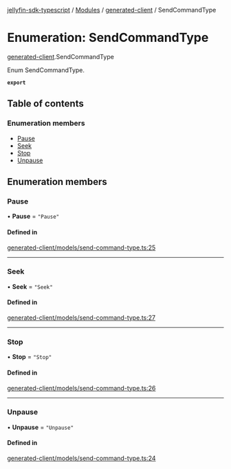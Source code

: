 [jellyfin-sdk-typescript](../README.md) / [Modules](../modules.md) / [generated-client](../modules/generated_client.md) / SendCommandType

# Enumeration: SendCommandType

[generated-client](../modules/generated_client.md).SendCommandType

Enum SendCommandType.

**`export`**

## Table of contents

### Enumeration members

- [Pause](generated_client.SendCommandType.md#pause)
- [Seek](generated_client.SendCommandType.md#seek)
- [Stop](generated_client.SendCommandType.md#stop)
- [Unpause](generated_client.SendCommandType.md#unpause)

## Enumeration members

### Pause

• **Pause** = `"Pause"`

#### Defined in

[generated-client/models/send-command-type.ts:25](https://github.com/thornbill/jellyfin-sdk-typescript/blob/e4df7f8/src/generated-client/models/send-command-type.ts#L25)

___

### Seek

• **Seek** = `"Seek"`

#### Defined in

[generated-client/models/send-command-type.ts:27](https://github.com/thornbill/jellyfin-sdk-typescript/blob/e4df7f8/src/generated-client/models/send-command-type.ts#L27)

___

### Stop

• **Stop** = `"Stop"`

#### Defined in

[generated-client/models/send-command-type.ts:26](https://github.com/thornbill/jellyfin-sdk-typescript/blob/e4df7f8/src/generated-client/models/send-command-type.ts#L26)

___

### Unpause

• **Unpause** = `"Unpause"`

#### Defined in

[generated-client/models/send-command-type.ts:24](https://github.com/thornbill/jellyfin-sdk-typescript/blob/e4df7f8/src/generated-client/models/send-command-type.ts#L24)
